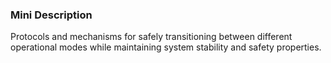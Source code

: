 ### Mini Description

Protocols and mechanisms for safely transitioning between different operational modes while maintaining system stability and safety properties.
